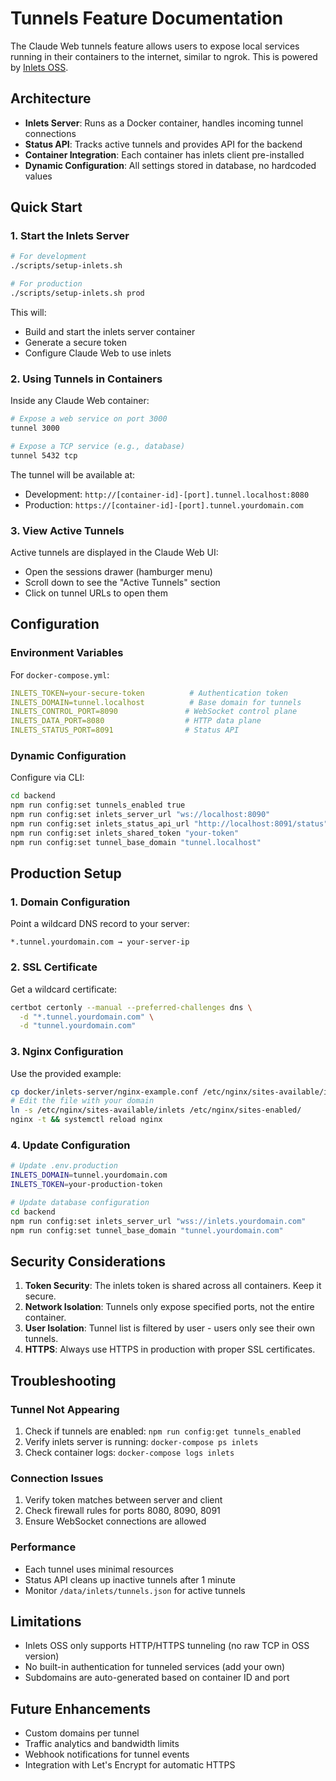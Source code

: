 # Tunnels Feature Documentation

The Claude Web tunnels feature allows users to expose local services running in their containers to the internet, similar to ngrok. This is powered by [Inlets OSS](https://github.com/inlets/inlets).

## Architecture

- **Inlets Server**: Runs as a Docker container, handles incoming tunnel connections
- **Status API**: Tracks active tunnels and provides API for the backend
- **Container Integration**: Each container has inlets client pre-installed
- **Dynamic Configuration**: All settings stored in database, no hardcoded values

## Quick Start

### 1. Start the Inlets Server

```bash
# For development
./scripts/setup-inlets.sh

# For production
./scripts/setup-inlets.sh prod
```

This will:
- Build and start the inlets server container
- Generate a secure token
- Configure Claude Web to use inlets

### 2. Using Tunnels in Containers

Inside any Claude Web container:

```bash
# Expose a web service on port 3000
tunnel 3000

# Expose a TCP service (e.g., database)
tunnel 5432 tcp
```

The tunnel will be available at:
- Development: `http://[container-id]-[port].tunnel.localhost:8080`
- Production: `https://[container-id]-[port].tunnel.yourdomain.com`

### 3. View Active Tunnels

Active tunnels are displayed in the Claude Web UI:
- Open the sessions drawer (hamburger menu)
- Scroll down to see the "Active Tunnels" section
- Click on tunnel URLs to open them

## Configuration

### Environment Variables

For `docker-compose.yml`:
```yaml
INLETS_TOKEN=your-secure-token          # Authentication token
INLETS_DOMAIN=tunnel.localhost          # Base domain for tunnels
INLETS_CONTROL_PORT=8090               # WebSocket control plane
INLETS_DATA_PORT=8080                  # HTTP data plane
INLETS_STATUS_PORT=8091                # Status API
```

### Dynamic Configuration

Configure via CLI:
```bash
cd backend
npm run config:set tunnels_enabled true
npm run config:set inlets_server_url "ws://localhost:8090"
npm run config:set inlets_status_api_url "http://localhost:8091/status"
npm run config:set inlets_shared_token "your-token"
npm run config:set tunnel_base_domain "tunnel.localhost"
```

## Production Setup

### 1. Domain Configuration

Point a wildcard DNS record to your server:
```
*.tunnel.yourdomain.com → your-server-ip
```

### 2. SSL Certificate

Get a wildcard certificate:
```bash
certbot certonly --manual --preferred-challenges dns \
  -d "*.tunnel.yourdomain.com" \
  -d "tunnel.yourdomain.com"
```

### 3. Nginx Configuration

Use the provided example:
```bash
cp docker/inlets-server/nginx-example.conf /etc/nginx/sites-available/inlets
# Edit the file with your domain
ln -s /etc/nginx/sites-available/inlets /etc/nginx/sites-enabled/
nginx -t && systemctl reload nginx
```

### 4. Update Configuration

```bash
# Update .env.production
INLETS_DOMAIN=tunnel.yourdomain.com
INLETS_TOKEN=your-production-token

# Update database configuration
cd backend
npm run config:set inlets_server_url "wss://inlets.yourdomain.com"
npm run config:set tunnel_base_domain "tunnel.yourdomain.com"
```

## Security Considerations

1. **Token Security**: The inlets token is shared across all containers. Keep it secure.
2. **Network Isolation**: Tunnels only expose specified ports, not the entire container.
3. **User Isolation**: Tunnel list is filtered by user - users only see their own tunnels.
4. **HTTPS**: Always use HTTPS in production with proper SSL certificates.

## Troubleshooting

### Tunnel Not Appearing
1. Check if tunnels are enabled: `npm run config:get tunnels_enabled`
2. Verify inlets server is running: `docker-compose ps inlets`
3. Check container logs: `docker-compose logs inlets`

### Connection Issues
1. Verify token matches between server and client
2. Check firewall rules for ports 8080, 8090, 8091
3. Ensure WebSocket connections are allowed

### Performance
- Each tunnel uses minimal resources
- Status API cleans up inactive tunnels after 1 minute
- Monitor `/data/inlets/tunnels.json` for active tunnels

## Limitations

- Inlets OSS only supports HTTP/HTTPS tunneling (no raw TCP in OSS version)
- No built-in authentication for tunneled services (add your own)
- Subdomains are auto-generated based on container ID and port

## Future Enhancements

- Custom domains per tunnel
- Traffic analytics and bandwidth limits
- Webhook notifications for tunnel events
- Integration with Let's Encrypt for automatic HTTPS